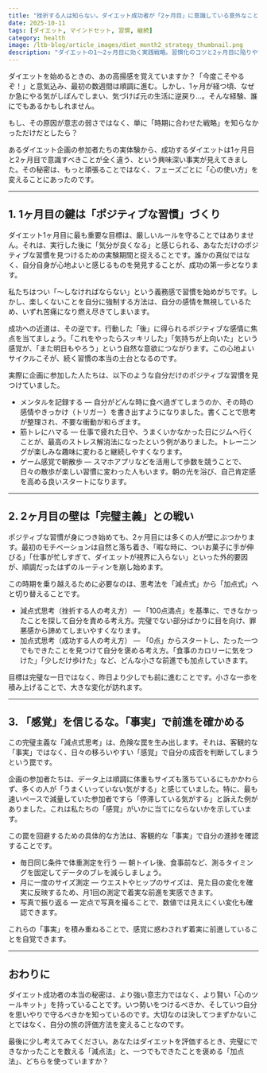 ```yaml
---
title: "挫折する人は知らない。ダイエット成功者が「2ヶ月目」に意識している意外なこと"
date: 2025-10-11
tags: [ダイエット, マインドセット, 習慣, 継続]
category: health
image: /ltb-blog/article_images/diet_month2_strategy_thumbnail.png
description: "ダイエットの1〜2ヶ月目に効く実践戦略。習慣化のコツと2ヶ月目に陥りやすい落とし穴の回避法を、具体的な例で解説します。"
---
```


ダイエットを始めるときの、あの高揚感を覚えていますか？「今度こそやるぞ！」と意気込み、最初の数週間は順調に進む。しかし、1ヶ月が経つ頃、なぜか急にやる気がしぼんでしまい、気づけば元の生活に逆戻り…。そんな経験、誰にでもあるかもしれません。

もし、その原因が意志の弱さではなく、単に「時期に合わせた戦略」を知らなかっただけだとしたら？

あるダイエット企画の参加者たちの実体験から、成功するダイエットは1ヶ月目と2ヶ月目で意識すべきことが全く違う、という興味深い事実が見えてきました。その秘密は、もっと頑張ることではなく、フェーズごとに「心の使い方」を変えることにあったのです。

---

## 1. 1ヶ月目の鍵は「ポジティブな習慣」づくり

ダイエット1ヶ月目に最も重要な目標は、厳しいルールを守ることではありません。それは、実行した後に「気分が良くなる」と感じられる、あなただけのポジティブな習慣を見つけるための実験期間と捉えることです。誰かの真似ではなく、自分自身が心地よいと感じるものを発見することが、成功の第一歩となります。

私たちはつい「〜しなければならない」という義務感で習慣を始めがちです。しかし、楽しくないことを自分に強制する方法は、自分の感情を無視しているため、いずれ苦痛になり燃え尽きてしまいます。

成功への近道は、その逆です。行動した「後」に得られるポジティブな感情に焦点を当てましょう。「これをやったらスッキリした」「気持ちが上向いた」という感覚が、「また明日もやろう」という自然な意欲につながります。この心地よいサイクルこそが、続く習慣の本当の土台となるのです。

実際に企画に参加した人たちは、以下のような自分だけのポジティブな習慣を見つけていました。

* メンタルを記録する — 自分がどんな時に食べ過ぎてしまうのか、その時の感情やきっかけ（トリガー）を書き出すようになりました。書くことで思考が整理され、不要な衝動が和らぎます。
* 筋トレにハマる — 仕事で疲れた日や、うまくいかなかった日にジムへ行くことが、最高のストレス解消法になったという例がありました。トレーニングが楽しみな趣味に変わると継続しやすくなります。
* ゲーム感覚で朝散歩 — スマホアプリなどを活用して歩数を競うことで、日々の散歩が楽しい習慣に変わった人もいます。朝の光を浴び、自己肯定感を高める良いスタートになります。

---

## 2. 2ヶ月目の壁は「完璧主義」との戦い

ポジティブな習慣が身につき始めても、2ヶ月目には多くの人が壁にぶつかります。最初のモチベーションは自然と落ち着き、「暇な時に、ついお菓子に手が伸びる」「仕事が忙しすぎて、ダイエットが視界に入らない」といった外的要因が、順調だったはずのルーティンを崩し始めます。

この時期を乗り越えるために必要なのは、思考法を「減点式」から「加点式」へと切り替えることです。

* 減点式思考（挫折する人の考え方） — 「100点満点」を基準に、できなかったことを探して自分を責める考え方。完璧でない部分ばかりに目を向け、罪悪感から諦めてしまいやすくなります。
* 加点式思考（成功する人の考え方） — 「0点」からスタートし、たった一つでもできたことを見つけて自分を褒める考え方。「食事のカロリーに気をつけた」「少しだけ歩けた」など、どんな小さな前進でも加点していきます。

目標は完璧な一日ではなく、昨日より少しでも前に進むことです。小さな一歩を積み上げることで、大きな変化が訪れます。

---

## 3. 「感覚」を信じるな。「事実」で前進を確かめる

この完璧主義な「減点式思考」は、危険な罠を生み出します。それは、客観的な「事実」ではなく、日々の移ろいやすい「感覚」で自分の成否を判断してしまうという罠です。

企画の参加者たちは、データ上は順調に体重もサイズも落ちているにもかかわらず、多くの人が「うまくいっていない気がする」と感じていました。特に、最も速いペースで減量していた参加者ですら「停滞している気がする」と訴えた例がありました。これは私たちの「感覚」がいかに当てにならないかを示しています。

この罠を回避するための具体的な方法は、客観的な「事実」で自分の進捗を確認することです。

* 毎日同じ条件で体重測定を行う — 朝トイレ後、食事前など、測るタイミングを固定してデータのブレを減らしましょう。
* 月に一度のサイズ測定 — ウエストやヒップのサイズは、見た目の変化を確実に反映するため、月1回の測定で着実な前進を実感できます。
* 写真で振り返る — 定点で写真を撮ることで、数値では見えにくい変化も確認できます。

これらの「事実」を積み重ねることで、感覚に惑わされず着実に前進していることを自覚できます。

---

## おわりに

ダイエット成功者の本当の秘密は、より強い意志力ではなく、より賢い「心のツールキット」を持っていることです。いつ勢いをつけるべきか、そしていつ自分を思いやりで守るべきかを知っているのです。大切なのは決してつまずかないことではなく、自分の旅の評価方法を変えることなのです。

最後に少し考えてみてください。あなたはダイエットを評価するとき、完璧にできなかったことを数える「減点法」と、一つでもできたことを褒める「加点法」、どちらを使っていますか？
